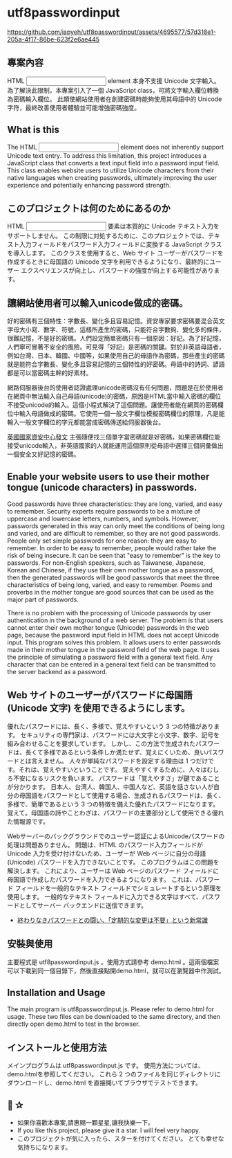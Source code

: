 # utf8passwordinput


https://github.com/iapyeh/utf8passwordinput/assets/4695577/57d318e1-205a-4f17-86be-623f2e6ae445


## 專案內容
HTML <input type="password">
element 本身不支援 Unicode 文字輸入。 為了解決此限制，本專案引入了一個 JavaScript class，可將文字輸入欄位轉換為密碼輸入欄位。 此類使網站使用者在創建密碼時能夠使用其母語中的 Unicode 字符，最終改善使用者體驗並可能增強密碼強度。

## What is this
The HTML <input type="password">
element does not inherently support Unicode text entry. To address this limitation, this project introduces a JavaScript class that converts a text input field into a password input field. This class enables website users to utilize Unicode characters from their native languages when creating passwords, ultimately improving the user experience and potentially enhancing password strength.

## このプロジェクトは何のためにあるのか
HTML <input type="password">
要素は本質的に Unicode テキスト入力をサポートしません。 この制限に対処するために、このプロジェクトでは、テキスト入力フィールドをパスワード入力フィールドに変換する JavaScript クラスを導入します。 このクラスを使用すると、Web サイト ユーザーがパスワードを作成するときに母国語の Unicode 文字を利用できるようになり、最終的にユーザー エクスペリエンスが向上し、パスワードの強度が向上する可能性があります。

## 讓網站使用者可以輸入unicode做成的密碼。

好的密碼有三個特性：字數長、變化多且容易記憶。資安專家要求密碼要混合英文字母大小寫、數字、符號，這樣所產生的密碼，只能符合字數夠、變化多的條件，很難記憶，不是好的密碼。人們設定簡單密碼只有一個原因：好記。為了好記憶，人們寧可冒著不安全的風險。可見得「好記」是密碼的關鍵。對於非英語母語者，例如台灣、日本、韓國、中國等，如果使用自己的母語作為密碼，那些產生的密碼就是能符合字數長、變化多且容易記憶的三個特性的好密碼。母語中的詩詞、諺語都是可以當密碼主幹的好素材。

網路伺服器後台的使用者認證處理unicode密碼沒有任何問題，問題是在於使用者在網頁中無法輸入自己母語(unicode)的密碼，原因是HTML當中輸入密碼的欄位不接受unicode的輸入。這個小程式解決了這個問題。讓使用者能在網頁的密碼欄位中輸入母語做成的密碼。它使用一個一般文字欄位模擬密碼欄位的原理，凡是能輸入一般文字欄位的字元都能當成密碼傳送給伺服器後台。

[英國國家資安中心發文](https://www.ncsc.gov.uk/blog-post/the-logic-behind-three-random-words) 主張隨便找三個單字當密碼就是好密碼，如果密碼欄位能接受unicode輸入，非英語國家的人就能運用這個原則從母語中選擇三個詞彙做出一個安全又好記憶的密碼。

## Enable your website users to use their mother tongue (unicode characters) in passwords.

Good passwords have three characteristics: they are long, varied, and easy to remember. Security experts require passwords to be a mixture of uppercase and lowercase letters, numbers, and symbols. However, passwords generated in this way can only meet the conditions of being long and varied, and are difficult to remember, so they are not good passwords. People only set simple passwords for one reason: they are easy to remember. In order to be easy to remember, people would rather take the risk of being insecure. It can be seen that "easy to remember" is the key to passwords. For non-English speakers, such as Taiwanese, Japanese, Korean and Chinese, if they use their own mother tongue as a password, then the generated passwords will be good passwords that meet the three characteristics of being long, varied, and easy to remember. Poems and proverbs in the mother tongue are good sources that can be used as the major part of passwords.

There is no problem with the processing of Unicode passwords by user authentication in the background of a web server. The problem is that users cannot enter their own mother tongue (Unicode) passwords in the web page, because the password input field in HTML does not accept Unicode input. This program solves this problem. It allows users to enter passwords made in their mother tongue in the password field of the web page. It uses the principle of simulating a password field with a general text field. Any character that can be entered in a general text field can be transmitted to the server backend as a password.

## Web サイトのユーザーがパスワードに母国語 (Unicode 文字) を使用できるようにします。

優れたパスワードには、長く、多様で、覚えやすいという 3 つの特徴があります。 セキュリティの専門家は、パスワードには大文字と小文字、数字、記号を組み合わせることを要求しています。 しかし、この方法で生成されたパスワードは、長くて多様であるという条件しか満たせず、覚えにくいため、良いパスワードとは言えません。 人々が単純なパスワードを設定する理由は 1 つだけです。それは、覚えやすいということです。 覚えやすくするために、人々はむしろ不安になるリスクを負います。 パスワードは「覚えやすさ」が鍵であることが分かります。 日本人、台湾人、韓国人、中国人など、英語を話さない人が自分の母国語をパスワードとして使用する場合、生成されるパスワードは、長く、多様で、簡単であるという 3 つの特徴を備えた優れたパスワードになります。 覚えて。母国語の詩やことわざは、パスワードの主要部分として使用できる優れた情報源です。

Webサーバーのバックグラウンドでのユーザー認証によるUnicodeパスワードの処理は問題ありません。 問題は、HTML のパスワード入力フィールドが Unicode 入力を受け付けないため、ユーザーが Web ページに自分の母語 (Unicode) パスワードを入力できないことです。 このプログラムはこの問題を解決します。 これにより、ユーザーは Web ページのパスワード フィールドに母国語で作成したパスワードを入力できるようになります。 これは、パスワード フィールドを一般的なテキスト フィールドでシミュレートするという原理を使用します。 一般的なテキスト フィールドに入力できる文字はすべて、パスワードとしてサーバー バックエンドに送信できます。

- [終わりなきパスワードとの闘い、「定期的な変更は不要」という新常識](https://xtech.nikkei.com/atcl/nxt/column/18/00138/091101366/)


## 安裝與使用
主要程式是 utf8passwordinput.js 。使用方式請參考 demo.html 。這兩個檔案可以下載到同一個目錄下，然後直接點開demo.html，就可以在瀏覽器中作測試。

## Installation and Usage
The main program is utf8passwordinput.js. Please refer to demo.html for usage. These two files can be downloaded to the same directory, and then directly open demo.html to test in the browser.

## インストールと使用方法
メインプログラムは utf8passwordinput.js です。 使用方法については、demo.htmlを参照してください。 これら 2 つのファイルを同じディレクトリにダウンロードし、demo.html を直接開いてブラウザでテストできます。

## 💖 ✰
- 如果你喜歡本專案,請惠賜一顆星星,讓我快樂一下。
- If you like this project, please give it a star. I will feel very happy.
- このプロジェクトが気に入ったら、スターを付けてください。 とても幸せな気持ちになります。

